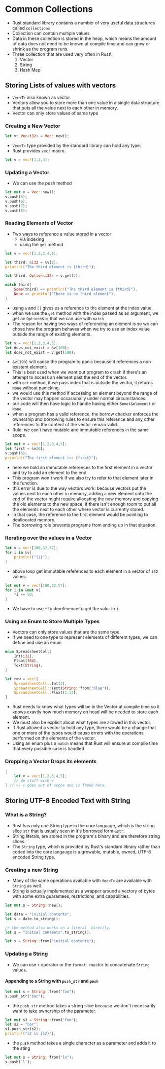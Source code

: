 # Common Collections
- Rust standard library contains a number of very useful data structures called `collections`
- Collection can contain multiple values
- Data in these collection is stored in the heap, which means the amount of data does not need to be known at compile time and can grow or shrink as the program runs.
- Three collection that are used very often in Rust\
    1. Vector
    2. String
    3. Hash Map

## Storing Lists of values with vectors
- `Vec<T>` also known as vector.
- Vectors allow you to store more than one value in a single data structure that puts all the value next to each other in memory.
- Vector can only store values of same type

### Creating a New Vector
```rust
let v: Vec<i32> = Vec::new();
```
- `Vec<T>` type provided by the standard library can hold any type.
- Rust provides `vec!` macro. 
```rust
let v = vec![1,2,3];
```

### Updating a Vector
- We can use the push method
```rust
let mut v = Vec::new();
v.push(5);
v.push(6);
v.push(7);
v.push(8);
```

### Reading Elements of Vector
- Two ways to reference a value stored in a vector
    - via indexing 
    - using the `get` method
```rust
let v = vec![1,2,3,4,5];

let third: &i32 = &v[2];
println!("The third element is {third}");

let third: Option<i32> = v.get(2);

match third{
    Some(third) => println!("The third element is {third}"),
    None => println!("There is no third element"),
}
```
- using `&` and `[]` gives us a reference to the element at the index value.
- when we use the `get` method with the index passed as an argument, we get an `Option<&t>` that we can use with `match`
- The reason for having two ways of referencing an element is so we can chose how the program behaves when we try to use an index value outside the range of existing elements.
```rust
let v = vec![1,2,3,4,5];
let does_not_exist = &v[100];
let does_not_exist = v.get(100);
```
- `&v[100]` will cause the program to panic because it references a non existent element.
- This is best used when we want out program to crash if there's an attempt to access an element past the end of the vector.
- with `get` method, if we pass index that is outside the vector, it returns `None` without panicking.
- we would use this method if accessing an element beyond the range of the vector may happen occasionally under normal circumstances.
- our code will then have logic to handle having either `Some(&element)` or `None`.
- when a program has a valid reference, the borrow checker enforces the ownership and borrowing rules to ensure this reference and any other references to the content of the vector remain valid.
- Rule: we can't have mutable and immutable references in the same scope.
```rust
let mut v = vec![1,2,3,4,5];
let first = &v[0];
v.push(6);
println!("The first element is: {first}");
```
- here we hold an immutable references to the first element in a vector and try to add an element to the end.
- This program won't work if we also try to refer to that element later in the function.
- this error is due to the way vectors work: because vectors put the values next to each other in memory, adding a new element onto the end of the vector might require allocating the new memory and copying the old elements to the new space, if there isn't enough room to put all the elements next to each other where vector is currently stored.
- in that case, the reference to the first element would be pointing to deallocated memory.
- The borrowing role prevents programs from ending up in that situation.    

### Iterating over the values in a Vector
```rust
let v = vec![100,32,57];
for i in &v{
    println!("{i}");
}
```
- above loop get immutable references to each element in a vector of `i32` values
```rust
let mut v = vec![100,32,57];
for i in &mut v{
    *i += 50;
}
```
- We have to use `*` to dereference to get the valur in `i`.

### Using an Enum to Store Multiple Types
- Vectors can only store values that are the same type.
- If we need to one type to represent elements of different types, we can define and use an enum
```rust
enum SpreadsheetCell{
    Int(i32),
    Float(f64),
    Text(String),
}

let row = vec![
    SpreadsheetCell::Int(3),
    SpreadsheetCell::Text(String::from("blue")),
    SpreadsheetCell::Float(1.12),
]
```
- Rust needs to know what types will be in the Vector at compile time so it knows exavtly how much memory on head will be needed to store each element.
- We must also be explicit about what types are allowed in this vector.
- If Rust allowed a vector to hold any type, there would be a change that one or more of the types would cause errors with the operations performed on the elements of the vector.
- Using an enum plus a `match` means that Rust will ensure at compile time that every possible case is handled.

### Dropping a Vector Drops its elements
```rust
{
    let v = vec![1,2,3,4,5];
    // do stuff with v
} // <- v goes out of scope and is freed here.
```

## Storing UTF-8 Encoded Text with String

### What is a String?
- Rust has only one String type in the core language, which is the string slice `str` that is usually seen in it's borrowed form `&str`.
- String literals, are stored in the program's binary and are therefore string slices.
- The `String` type, which is provided by Rust's standard library rather than coded into the core langauge is a growable, mutable, owned, UTF-8 encoded String type.

### Creating a new String
- Many of the same operations available with `Vec<T>` are available with `String` as well.
- String is actually implemented as a wrapper around a vectory of bytes with some extra guarantees, restrictions, and capabilities.
```rust
let mut s = String::new();
```
```rust
let data = "initial contents";
let s = date.to_string();

// the method also works on a literal  directly:
let s = "initial contents".to_string();
```
```rust
let s = String::from("initial contents");
```
### Updating a String
- We can use `+` operator or the `format!` mactor to concatenate `String` values.
#### Appending to a String with `push_str` and `push`
```rust
let mut s = String::from("foo");
s.push_str("bar");
```
- the `push_str` method takes a string slice because we don't necessarily want to take ownership of the parameter.
```rust
let mut s1 = String::from("foo");
let s2 = "bar";
s1.push_str(s2);
println!("s2 is {s2}");
```
- the `push` method takes a single character as a parameter and adds it to the sting
```rust
let mut s = String::from("lo");
s.push('l');
```